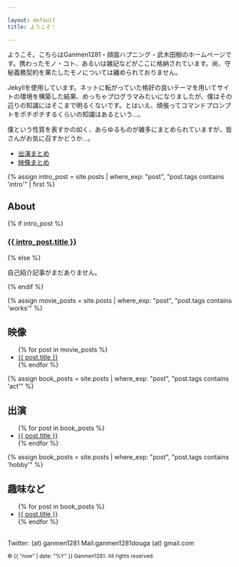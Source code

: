 ```yaml
---

layout: default
title: ようこそ！

---
```


ようこそ。こちらはGanmen1281・顔面ハプニング・武木田樹のホームページです。携わったモノ・コト、あるいは雑記などがここに格納されています。尚、守秘義務契約を果たしたモノについては纏められておりません。

Jekyllを使用しています。ネットに転がっていた格好の良いテーマを用いてサイトの環境を構築した結果、めっちゃプログラマみたいになりましたが、僕はその辺りの知識にはそこまで明るくないです。とはいえ、頑張ってコマンドプロンプトをポチポチするくらいの知識はあるという...。

僕という性質を表すかの如く、あらゆるものが雑多にまとめられていますが、皆さんがお気に召すかどうか...。

<ul>
  <li><a href="/category/shutsuen/">出演まとめ</a></li>
  <li><a href="/category/eizou/">映像まとめ</a></li>
</ul>


{% assign intro_post = site.posts | where_exp: "post", "post.tags contains 'intro'" | first %}

<h2>About</h2>
{% if intro_post %}
  <h3><a href="{{ intro_post.url }}">{{ intro_post.title }}</a></h3>
{% else %}
  <p>自己紹介記事がまだありません。</p>
{% endif %}

{% assign movie_posts = site.posts | where_exp: "post", "post.tags contains 'works'" %}
<h2>映像</h2>
<ul>
  {% for post in movie_posts %}
    <li><a href="{{ post.url }}">{{ post.title }}</a></li>
  {% endfor %}
</ul>

{% assign book_posts = site.posts | where_exp: "post", "post.tags contains 'act'" %}
<h2>出演</h2>
<ul>
  {% for post in book_posts %}
    <li><a href="{{ post.url }}">{{ post.title }}</a></li>
  {% endfor %}
</ul>

{% assign book_posts = site.posts | where_exp: "post", "post.tags contains 'hobby'" %}
<h2>趣味など</h2>
<ul>
  {% for post in book_posts %}
    <li><a href="{{ post.url }}">{{ post.title }}</a></li>
  {% endfor %}
</ul>
<br>
Twitter: (at) ganmen1281  
Mail:ganmen1281douga (at) gmail.com  

<p><small>&copy; {{ "now" | date: "%Y" }} Ganmen1281. All rights reserved.</small></p>